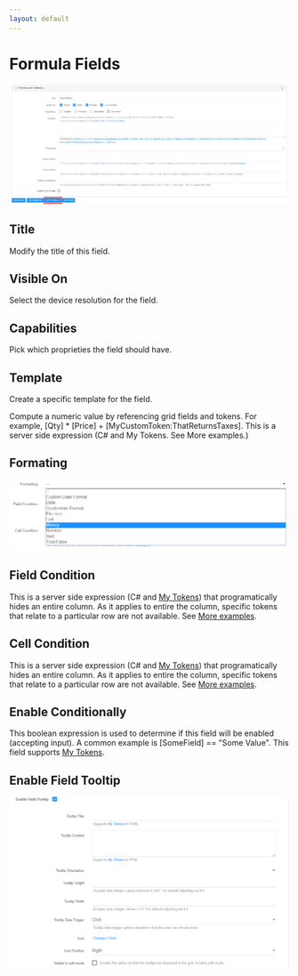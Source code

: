 ```yaml
---
layout: default
---
```


# Formula Fields

![add-formula](\action-grid\fields\assets\add-formula.png)

## Title

Modify the title of this field.

## Visible On

Select the device resolution for the field.

## Capabilities

Pick which proprieties the field should have.

## Template

Create a specific template for the field.

Compute a numeric value by referencing grid fields and tokens. For example, [Qty] * [Price] + [MyCustomToken:ThatReturnsTaxes].
This is a server side expression (C# and My Tokens. See More examples.)

## Formating

![formatting](/action-grid\fields\assets\formatting.png)

## Field Condition

This is a server side expression (C# and [My Tokens](http://www.dnnsharp.com/dnn/modules/my-custom-tokens)) that programatically hides an entire column. As it applies to entire the column, specific tokens that relate to a particular row are not available. See [More examples](/common/conditions.html).

## Cell Condition

This is a server side expression (C# and [My Tokens](http://www.dnnsharp.com/dnn/modules/my-custom-tokens)) that programatically hides an entire column. As it applies to entire the column, specific tokens that relate to a particular row are not available. See [More examples](/common/conditions.html).

## Enable Conditionally

This boolean expression is used to determine if this field will be enabled (accepting input). A common example is [SomeField] == "Some Value". This field supports [My Tokens](http://www.dnnsharp.com/dnn/modules/my-custom-tokens).


## Enable Field Tooltip

![tooltip](/action-grid\fields\assets\enable-tooltip.png)